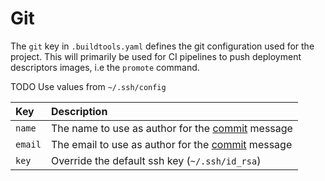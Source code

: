 # Git

The `git` key in `.buildtools.yaml` defines the git configuration used for the project.
This will primarily be used for CI pipelines to push deployment descriptors images,
i.e the `promote` command.

TODO Use values from `~/.ssh/config`

|      Key              |                   Description       |
| :-------------------- | :---------------------------------- |
| `name`                | The name to use as author for the [commit] message |
| `email`               | The email to use as author for the [commit] message |
| `key`                 | Override the default ssh key (`~/.ssh/id_rsa`) |

[commit]: https://git-scm.com/docs/git-commit
